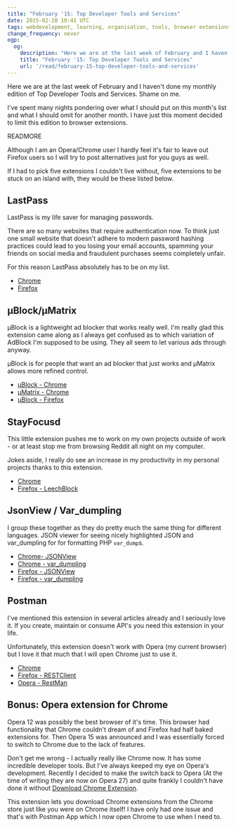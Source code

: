 ```yaml
---
title: "February '15: Top Developer Tools and Services"
date: 2015-02-28 10:41 UTC
tags: webdevelopment, learning, organisation, tools, browser extensions,
change_frequency: never
ogp:
  og:
    description: "Here we are at the last week of February and I haven't done my monthly edition of Top Developer Tools and Services. Shame on me."
    title: "February '15: Top Developer Tools and Services"
    url: '/read/february-15-top-developer-tools-and-services'
---
```


Here we are at the last week of February and I haven't done my monthly edition of Top Developer Tools and Services. Shame on me.

I've spent many nights pondering over what I should put on this month's list and what I should omit for another month.  I have just this moment decided to limit this edition to browser extensions.

READMORE

Although I am an Opera/Chrome user I hardly feel it's fair to leave out Firefox users so I will try to post alternatives just for you guys as well.

If I had to pick five extensions I couldn't live without, five extensions to be stuck on an island with, they would be these listed below.

## LastPass

LastPass is my life saver for managing passwords.  

There are so many websites that require authentication now.  To think just one small website that doesn't adhere to modern password hashing practices could lead to you losing your email accounts, spamming your friends on social media and fraudulent purchases seems completely unfair. 

For this reason LastPass absolutely has to be on my list.

* [Chrome](https://chrome.google.com/webstore/detail/lastpass-free-password-ma/hdokiejnpimakedhajhdlcegeplioahd)
* [Firefox](https://addons.mozilla.org/en-us/firefox/addon/lastpass-password-manager/)

## µBlock/µMatrix

µBlock is a lightweight ad blocker that works really well.  I'm really glad this extension came along as I always get confused as to which variation of AdBlock I'm supposed to be using. They all seem to let various ads through anyway.

µBlock is for people that want an ad blocker that just works and µMatrix allows more refined control.

* [µBlock - Chrome](https://chrome.google.com/webstore/detail/µblock/cjpalhdlnbpafiamejdnhcphjbkeiagm?hl=en)
* [µMatrix - Chrome](https://chrome.google.com/webstore/detail/µmatrix/ogfcmafjalglgifnmanfmnieipoejdcf?hl=en)
* [µBlock - Firefox](https://github.com/gorhill/uBlock)

## StayFocusd

This little extension pushes me to work on my own projects outside of work - or at least stop me from browsing Reddit all night on my computer. 

Jokes aside, I really do see an increase in my productivity in my personal projects thanks to this extension.

* [Chrome](https://chrome.google.com/webstore/detail/stayfocusd/laankejkbhbdhmipfmgcngdelahlfoji?hl=en)
* [Firefox - LeechBlock](https://addons.mozilla.org/en-us/firefox/addon/leechblock/)

## JsonView / Var_dumpling

I group these together as they do pretty much the same thing for different languages.  JSON viewer for seeing nicely highlighted JSON and var\_dumpling for for formatting PHP ```var_dump```s.  

* [Chrome-  JSONView](https://chrome.google.com/webstore/detail/jsonview/chklaanhfefbnpoihckbnefhakgolnmc/reviews?hl=en)
* [Chrome - var_dumpling](https://chrome.google.com/webstore/detail/vardumpling/aikblkmigebodlhkdepmfmgdgmbokkdn?hl=en)
* [Firefox - JSONView](https://addons.mozilla.org/en-Us/firefox/addon/jsonview/)
* [Firefox - var_dumpling](https://github.com/alexnaspo/var_dumpling)

## Postman

I've mentioned this extension in several articles already and I seriously love it.  If you create, maintain or consume API's you need this extension in your life.

Unfortunately, this extension doesn't work with Opera (my current browser) but I love it that much that I will open Chrome just to use it.

* [Chrome](https://chrome.google.com/webstore/detail/postman-rest-client/fdmmgilgnpjigdojojpjoooidkmcomcm?hl=en)
* [Firefox - RESTClient](https://addons.mozilla.org/en-us/firefox/addon/restclient/)
* [Opera - RestMan](https://addons.opera.com/en-gb/extensions/details/restman/?display=en)

## Bonus: Opera extension for Chrome

Opera 12 was possibly the best browser of it's time.  This browser had functionality that Chrome couldn't dream of and Firefox had half baked extensions for. Then Opera 15 was announced and I was essentially forced to switch to Chrome due to the lack of features.

Don't get me wrong - I actually really like Chrome now. It has some incredible developer tools. But I've always keeped my eye on Opera's development.  Recently I decided to make the switch back to Opera (At the time of writing they are now on Opera 27) and quite frankly I couldn't have done it without [Download Chrome Extension](https://addons.opera.com/en-gb/extensions/details/download-chrome-extension-9/).  

This extension lets you download Chrome extensions from the Chrome store just like you were on Chrome itself!  I have only had one issue and that's with Postman App which I now open Chrome to use when I need to.

